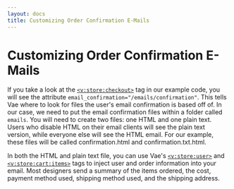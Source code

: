 ```yaml
---
layout: docs
title: Customizing Order Confirmation E-Mails
---
```


# Customizing Order Confirmation E-Mails

If you take a look at the [`<v:store:checkout>`](/v_store_checkout/) tag
in our example code, you will see the attribute
`email_confirmation="/emails/confirmation"`. This tells Vae where to
look for files the user's email confirmation is based off of. In our
case, we need to put the email confirmation files within a folder called
`emails`. You will need to create two files: one HTML and one plain
text. Users who disable HTML on their email clients will see the plain
text version, while everyone else will see the HTML email. For our
example, these files will be called confirmation.html and
confirmation.txt.html.

In both the HTML and plain text file, you can use Vae's
[`<v:store:user>`](/v_store_user/) and
[`<v:store:cart:items>`](/v_store_cart_items/) tags to inject user and
order information into your email. Most designers send a summary of the
items ordered, the cost, payment method used, shipping method used, and
the shipping address.
